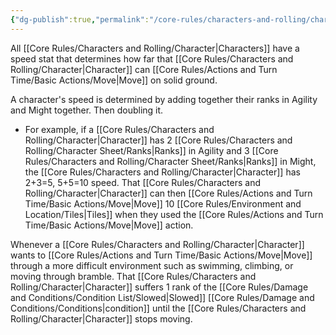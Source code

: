 ```yaml
---
{"dg-publish":true,"permalink":"/core-rules/characters-and-rolling/character-sheet/speed/"}
---
```


All [[Core Rules/Characters and Rolling/Character\|Characters]] have a speed stat that determines how far that [[Core Rules/Characters and Rolling/Character\|Character]] can [[Core Rules/Actions and Turn Time/Basic Actions/Move\|Move]] on solid ground.

A character's speed is determined by adding together their ranks in Agility and Might together. Then doubling it.
- For example, if a [[Core Rules/Characters and Rolling/Character\|Character]] has 2 [[Core Rules/Characters and Rolling/Character Sheet/Ranks\|Ranks]] in Agility and 3 [[Core Rules/Characters and Rolling/Character Sheet/Ranks\|Ranks]] in Might, the [[Core Rules/Characters and Rolling/Character\|Character]] has 2+3=5, 5+5=10 speed. That [[Core Rules/Characters and Rolling/Character\|Character]] can then [[Core Rules/Actions and Turn Time/Basic Actions/Move\|Move]] 10 [[Core Rules/Environment and Location/Tiles\|Tiles]] when they used the [[Core Rules/Actions and Turn Time/Basic Actions/Move\|Move]] action.

Whenever a [[Core Rules/Characters and Rolling/Character\|Character]] wants to [[Core Rules/Actions and Turn Time/Basic Actions/Move\|Move]] through a more difficult environment such as swimming, climbing, or moving through bramble. That [[Core Rules/Characters and Rolling/Character\|Character]] suffers 1 rank of the [[Core Rules/Damage and Conditions/Condition List/Slowed\|Slowed]] [[Core Rules/Damage and Conditions/Conditions\|condition]] until the [[Core Rules/Characters and Rolling/Character\|Character]] stops moving.